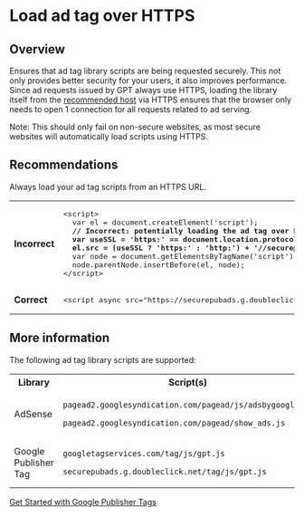 # Load ad tag over HTTPS

## Overview

Ensures that ad tag library scripts are being requested securely. This not only
provides better security for your users, it also improves performance. Since ad
requests issued by GPT always use HTTPS, loading the library itself from the
[recommended host](./loads-gpt-from-sgdn) via HTTPS ensures that the browser
only needs to open 1 connection for all requests related to ad serving.


Note: This should only fail on non-secure websites, as most secure websites will
automatically load scripts using HTTPS.

## Recommendations

Always load your ad tag scripts from an HTTPS URL.

<table class="details responsive">
  <tr>
    <td><strong>Incorrect</strong></td>
    <td>
<pre class="prettyprint lang-html">&lt;script&gt;
  var el = document.createElement('script');
  <strong>// Incorrect: potentially loading the ad tag over HTTP.
  var useSSL = 'https:' == document.location.protocol;
  el.src = (useSSL ? 'https:' : 'http:') + '//securepubads.g.doubleclick.net/tag/js/gpt.js';</strong>
  var node = document.getElementsByTagName('script')[0];
  node.parentNode.insertBefore(el, node);
&lt;/script&gt;</pre>
    </td>
  </tr>
  <tr>
    <td><strong>Correct</strong></td>
    <td>
<pre class="prettyprint lang-html">&lt;script async src="https://securepubads.g.doubleclick.net/tag/js/gpt.js"&gt;&lt;/script&gt;</pre>
    </td>
  </tr>
</table>

## More information

The following ad tag library scripts are supported:

<table>
  <tr>
    <th>Library</th>
    <th>Script(s)</th>
  </tr>
  <tr>
    <td>AdSense</td>
    <td>
      <p><code>pagead2.googlesyndication.com/pagead/js/adsbygoogle.js</code></p>
      <p><code>pagead2.googlesyndication.com/pagead/show_ads.js</code></p>
    </td>
  </tr>
  <tr>
    <td>Google Publisher Tag</td>
    <td>
      <p><code>googletagservices.com/tag/js/gpt.js</code></p>
      <p><code>securepubads.g.doubleclick.net/tag/js/gpt.js</code></p>
    </td>
  </tr>
</table>

[Get Started with Google Publisher Tags](https://developers.google.com/doubleclick-gpt/guides/get-started)
